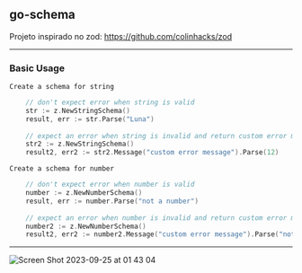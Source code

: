 ## go-schema

Projeto inspirado no zod: https://github.com/colinhacks/zod

---

### Basic Usage

`Create a schema for string`

```go
    // don't expect error when string is valid
    str := z.NewStringSchema()
    result, err := str.Parse("Luna")
    
    // expect an error when string is invalid and return custom error message
    str2 := z.NewStringSchema()
    result2, err2 := str2.Message("custom error message").Parse(12)
```


`Create a schema for number`

```go
    // don't expect error when number is valid
    number := z.NewNumberSchema()
    result, err := number.Parse("not a number")
    
    // expect an error when number is invalid and return custom error message
    number2 := z.NewNumberSchema()
    result2, err2 := number2.Message("custom error message").Parse("not a number")
```

---
  

![Screen Shot 2023-09-25 at 01 43 04](https://github.com/mkafonso/go-schema/assets/73212666/761bdaea-20df-4555-9f97-3f5986b7443d)
